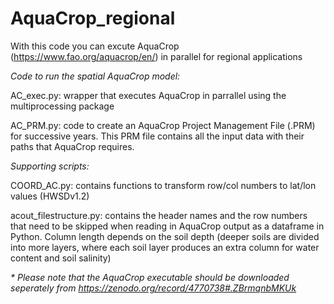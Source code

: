 # AquaCrop_regional
With this code you can excute AquaCrop (https://www.fao.org/aquacrop/en/) in parallel for regional applications 

_Code to run the spatial AquaCrop model:_

AC_exec.py: wrapper that executes AquaCrop in parrallel using the multiprocessing package

AC_PRM.py: code to create an AquaCrop Project Management File (.PRM) for successive years. This PRM file contains all the input data with their paths that AquaCrop requires.

_Supporting scripts:_

COORD_AC.py: contains functions to transform row/col numbers to lat/lon values (HWSDv1.2)

acout_filestructure.py: contains the header names and the row numbers that need to be skipped when reading in AquaCrop output as a dataframe in Python. Column length depends on the soil depth (deeper soils are divided into more layers, where each soil layer produces an extra column for water content and soil salinity)

_* Please note that the AquaCrop executable should be downloaded seperately from https://zenodo.org/record/4770738#.ZBrmqnbMKUk_
